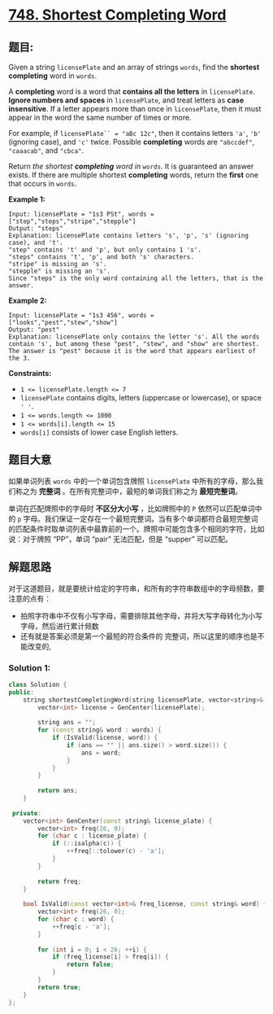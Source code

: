 # [748. Shortest Completing Word](https://leetcode.com/problems/shortest-completing-word/)

## 题目:  

Given a string `licensePlate` and an array of strings `words`, find the **shortest completing** word in `words`.

A **completing** word is a word that **contains all the letters** in `licensePlate`. **Ignore numbers and spaces** in `licensePlate`, and treat letters as **case insensitive**. If a letter appears more than once in `licensePlate`, then it must appear in the word the same number of times or more.

For example, if `licensePlate`` = "aBc 12c"`, then it contains letters `'a'`, `'b'` (ignoring case), and `'c'` twice. Possible **completing** words are `"abccdef"`, `"caaacab"`, and `"cbca"`.

Return *the shortest **completing** word in* `words`*.* It is guaranteed an answer exists. If there are multiple shortest **completing** words, return the **first** one that occurs in `words`.

 

**Example 1:**

```
Input: licensePlate = "1s3 PSt", words = ["step","steps","stripe","stepple"]
Output: "steps"
Explanation: licensePlate contains letters 's', 'p', 's' (ignoring case), and 't'.
"step" contains 't' and 'p', but only contains 1 's'.
"steps" contains 't', 'p', and both 's' characters.
"stripe" is missing an 's'.
"stepple" is missing an 's'.
Since "steps" is the only word containing all the letters, that is the answer.
```

**Example 2:**

```
Input: licensePlate = "1s3 456", words = ["looks","pest","stew","show"]
Output: "pest"
Explanation: licensePlate only contains the letter 's'. All the words contain 's', but among these "pest", "stew", and "show" are shortest. The answer is "pest" because it is the word that appears earliest of the 3.
```

 

**Constraints:**

- `1 <= licensePlate.length <= 7`
- `licensePlate` contains digits, letters (uppercase or lowercase), or space `' '`.
- `1 <= words.length <= 1000`
- `1 <= words[i].length <= 15`
- `words[i]` consists of lower case English letters.

## 题目大意

如果单词列表 `words` 中的一个单词包含牌照 `licensePlate` 中所有的字母，那么我们称之为 **完整词** 。在所有完整词中，最短的单词我们称之为 **最短完整词**。

单词在匹配牌照中的字母时 **不区分大小写** ，比如牌照中的 `P` 依然可以匹配单词中的 `p` 字母。我们保证一定存在一个最短完整词。当有多个单词都符合最短完整词的匹配条件时取单词列表中最靠前的一个。牌照中可能包含多个相同的字符，比如说：对于牌照 “PP”，单词 “pair” 无法匹配，但是 “supper” 可以匹配。

## 解题思路

对于这道题目，就是要统计给定的字符串，和所有的字符串数组中的字母频数，要注意的点有：

- 拍照字符串中不仅有小写字母，需要排除其他字母，并将大写字母转化为小写字母，然后进行累计频数
- 还有就是答案必须是第一个最短的符合条件的 完整词，所以这里的顺序也是不能改变的,

### Solution 1:


````c++
class Solution {
public:
    string shortestCompletingWord(string licensePlate, vector<string>& words) {
        vector<int> license = GenCenter(licensePlate);
        
        string ans = "";
        for (const string& word : words) {
            if (IsValid(license, word)) {
                if (ans == "" || ans.size() > word.size()) {
                    ans = word;
                }
            }
        }
        
        return ans;
    }
    
 private:
    vector<int> GenCenter(const string& license_plate) {
        vector<int> freq(26, 0);
        for (char c : license_plate) {
            if (::isalpha(c)) {
                ++freq[::tolower(c) - 'a'];
            }
        }
        
        return freq;
    }
    
    bool IsValid(const vector<int>& freq_license, const string& word) {
        vector<int> freq(26, 0);
        for (char c : word) {
            ++freq[c - 'a'];
        }
        
        for (int i = 0; i < 26; ++i) {
            if (freq_license[i] > freq[i]) {
                return false;
            }
        }
        return true;
    }
};
````
